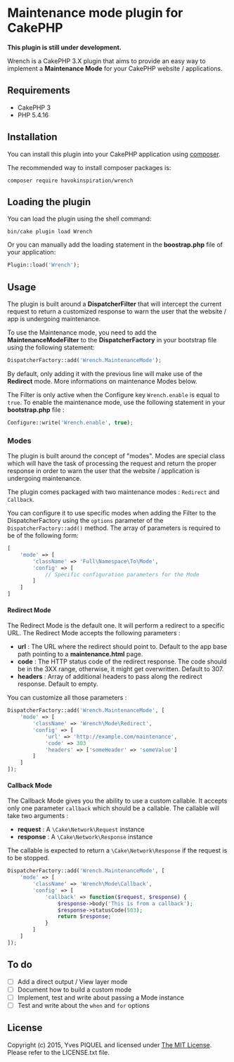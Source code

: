 # Maintenance mode plugin for CakePHP

**This plugin is still under development.**

Wrench is a CakePHP 3.X plugin that aims to provide an easy way to implement a **Maintenance Mode**
for your CakePHP website / applications.

## Requirements

- CakePHP 3
- PHP 5.4.16

## Installation

You can install this plugin into your CakePHP application using [composer](http://getcomposer.org).

The recommended way to install composer packages is:

```
composer require havokinspiration/wrench
```

## Loading the plugin

You can load the plugin using the shell command:

```
bin/cake plugin load Wrench
```

Or you can manually add the loading statement in the **boostrap.php** file of your application:

```php
Plugin::load('Wrench');
```

## Usage

The plugin is built around a **DispatcherFilter** that will intercept the current request to
return a customized response to warn the user that the website / app is undergoing maintenance.

To use the Maintenance mode, you need to add the **MaintenanceModeFilter** to the 
**DispatcherFactory** in your bootstrap file using the following statement:

```php
DispatcherFactory::add('Wrench.MaintenanceMode');
```

By default, only adding it with the previous line will make use of the **Redirect** mode. More informations on maintenance Modes below.

The Filter is only active when the Configure key ``Wrench.enable`` is equal to ``true``.
To enable the maintenance mode, use the following statement in your **bootstrap.php** file :

```php
Configure::write('Wrench.enable', true);
```

### Modes

The plugin is built around the concept of "modes".
Modes are special class which will have the task of processing the request and return the proper response
in order to warn the user that the website / application is undergoing maintenance.

The plugin comes packaged with two maintenance modes : ``Redirect`` and ``Callback``.

You can configure it to use specific modes when adding the Filter to the DispatcherFactory using the ``options`` parameter of the ``DispatcherFactory::add()`` method.
The array of parameters is required to be of the following form:

```php
[
    'mode' => [
        'className' => 'Full\Namespace\To\Mode',
        'config' => [
            // Specific configuration parameters for the Mode
        ]
    ]
]
```

#### Redirect Mode

The Redirect Mode is the default one. It will perform a redirect to a specific URL.
The Redirect Mode accepts the following parameters :

- **url** : The URL where the redirect should point to. Default to the app base path pointing to a **maintenance.html**
page.
- **code** : The HTTP status code of the redirect response. The code should be in the 3XX range, otherwise, it might
 get overwritten. Default to 307.
- **headers** : Array of additional headers to pass along the redirect response. Default to empty.
  
You can customize all those parameters :

```php
DispatcherFactory::add('Wrench.MaintenanceMode', [
    'mode' => [
        'className' => 'Wrench\Mode\Redirect',
        'config' => [
            'url' => 'http://example.com/maintenance',
            'code' => 303
            'headers' => ['someHeader' => 'someValue']
        ]
    ]
]);
```

#### Callback Mode

The Callback Mode gives you the ability to use a custom callable.
It accepts only one parameter ``callback`` which should be a callable.
The callable will take two arguments :

- **request** : A ``\Cake\Network\Request`` instance
- **response** : A ``\Cake\Network\Response`` instance

The callable is expected to return a ``\Cake\Network\Response`` if the request is to be
stopped.

```php
DispatcherFactory::add('Wrench.MaintenanceMode', [
    'mode' => [
        'className' => 'Wrench\Mode\Callback',
        'config' => [
            'callback' => function($request, $response) {
                $response->body('This is from a callback');
                $response->statusCode(503);
                return $response;
            }
        ]
    ]
]);
```

## To do

- [ ] Add a direct output / View layer mode
- [ ] Document how to build a custom mode
- [ ] Implement, test and write about passing a Mode instance
- [ ] Test and write about the ``when`` and ``for`` options

## License

Copyright (c) 2015, Yves PIQUEL and licensed under [The MIT License](http://opensource.org/licenses/mit-license.php).
Please refer to the LICENSE.txt file.
